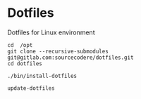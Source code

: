 # Dotfiles

Dotfiles for Linux environment

```
cd  /opt
git clone --recursive-submodules git@gitlab.com:sourcecodere/dotfiles.git
cd dotfiles
```

```
./bin/install-dotfiles
```

```
update-dotfiles
```
